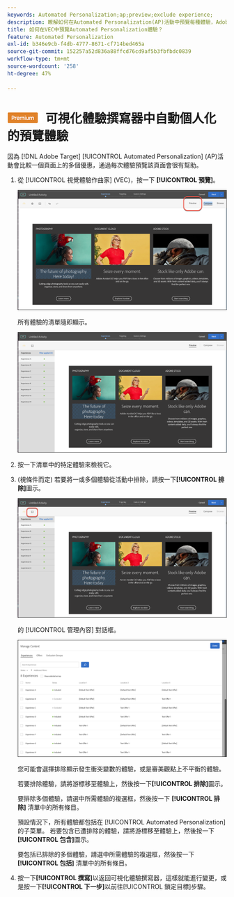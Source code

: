 ```yaml
---
keywords: Automated Personalization;ap;preview;exclude experience;
description: 瞭解如何在Automated Personalization(AP)活動中預覽每種體驗，Adobe [!DNL Target] 使用Visual Experience Composer(VEC)。
title: 如何在VEC中預覽Automated Personalization體驗？
feature: Automated Personalization
exl-id: b346e9cb-f4db-4777-8671-cf714bed465a
source-git-commit: 152257a52d836a88ffcd76cd9af5b3fbfbdc0839
workflow-type: tm+mt
source-wordcount: '258'
ht-degree: 47%

---
```


# ![PREMIUM](/help/main/assets/premium.png) 可視化體驗撰寫器中自動個人化的預覽體驗

因為 [!DNL Adobe Target] [!UICONTROL Automated Personalization] (AP)活動會比較一個頁面上的多個優惠，通過每次體驗預覽該頁面會很有幫助。

1. 從 [!UICONTROL 視覺體驗作曲家] (VEC)，按一下 **[!UICONTROL 預覽]**。

   ![預覽圖示](/help/main/c-activities/t-automated-personalization/assets/preview.png)

   所有體驗的清單隨即顯示。

   ![預覽體驗](/help/main/c-activities/t-automated-personalization/assets/ap_preview-new.png)

1. 按一下清單中的特定體驗來檢視它。

1. (視條件而定) 若要將一或多個體驗從活動中排除，請按一下&#x200B;**[!UICONTROL 排除]**&#x200B;圖示。

   ![排除圖示](/help/main/c-activities/t-automated-personalization/assets/ap_exclude-new.png)

   的 [!UICONTROL 管理內容] 對話框。

   ![管理內容對話方塊](/help/main/c-activities/t-automated-personalization/assets/preview-exclude.png)

   您可能會選擇排除顯示發生衝突變數的體驗，或是審美觀點上不平衡的體驗。

   若要排除體驗，請將游標移至體驗上，然後按一下&#x200B;**[!UICONTROL 排除]**&#x200B;圖示。

   要排除多個體驗，請選中所需體驗的複選框，然後按一下 **[!UICONTROL 排除]** 清單中的所有條目。

   預設情況下，所有體驗都包括在 [!UICONTROL Automated Personalization] 的子菜單。 若要包含已遭排除的體驗，請將游標移至體驗上，然後按一下&#x200B;**[!UICONTROL 包含]**&#x200B;圖示。

   要包括已排除的多個體驗，請選中所需體驗的複選框，然後按一下 **[!UICONTROL 包括]** 清單中的所有條目。

1. 按一下&#x200B;**[!UICONTROL 撰寫]**&#x200B;以返回可視化體驗撰寫器，這樣就能進行變更，或是按一下&#x200B;**[!UICONTROL 下一步]**&#x200B;以前往[!UICONTROL 鎖定目標]步驟。
